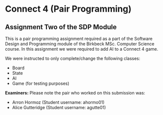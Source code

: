 Connect 4 (Pair Programming)
============================

Assignment Two of the SDP Module
---------------------------------

This is a pair programming assignment required as a part of the Software Design and Programming module of the 
Birkbeck MSc. Computer Science course. In this assignment we were required to add AI to a Connect 4 game.

We were instructed to only complete/change the following classes:
* Board
* State
* AI
* Game (for testing purposes)


**Examiners:** Please note the pair who worked on this submission was:
* Arron Hormoz (Student username: ahormo01)
* Alice Gutteridge (Student username: agutte01)